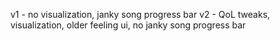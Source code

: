 v1 - no visualization, janky song progress bar
v2 - QoL tweaks, visualization, older feeling ui, no janky song progress bar
